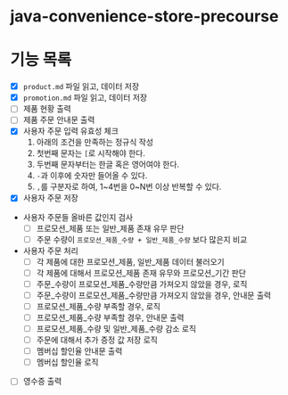 # java-convenience-store-precourse

# 기능 목록

- [x] `product.md` 파일 읽고, 데이터 저장
- [x] `promotion.md` 파일 읽고, 데이터 저장
- [ ] 제품 현황 출력
- [ ] 제품 주문 안내문 출력
- [x] 사용자 주문 입력 유효성 체크
  1. 아래의 조건을 만족하는 정규식 작성
  2. 첫번째 문자는 `[`로 시작해야 한다. 
  3. 두번째 문자부터는 한글 혹은 영어여야 한다.
  4. `-`과 이후에 숫자만 들어올 수 있다.
  5. `,`를 구분자로 하여, 1~4번을 0~N번 이상 반복할 수 있다.
- [x] 사용자 주문 저장
- 사용자 주문들 올바른 값인지 검사
  - [ ] 프로모션_제품 또는 일반_제품 존재 유무 판단
  - [ ] 주문 수량이 `프로모션_제품_수량 + 일반_제품_수량` 보다 많은지 비교
- 사용자 주문 처리
  - [ ] 각 제품에 대한 프로모션_제품, 일반_제품 데이터 불러오기
  - [ ] 각 제품에 대해서 프로모션_제품 존재 유무와 프로모션_기간 판단
  - [ ] 주문_수량이 프로모션_제품_수량만큼 가져오지 않았을 경우, 로직
  - [ ] 주문_수량이 프로모션_제품_수량만큼 가져오지 않았을 경우, 안내문 출력
  - [ ] 프로모션_제품_수량 부족할 경우, 로직
  - [ ] 프로모션_제품_수량 부족할 경우, 안내문 출력
  - [ ] 프로모션_제품_수량 및 일반_제품_수량 감소 로직
  - [ ] 주문에 대해서 추가 증정 값 저장 로직
  - [ ] 멤버십 할인율 안내문 출력
  - [ ] 멤버십 할인율 로직
- [ ] 영수증 출력